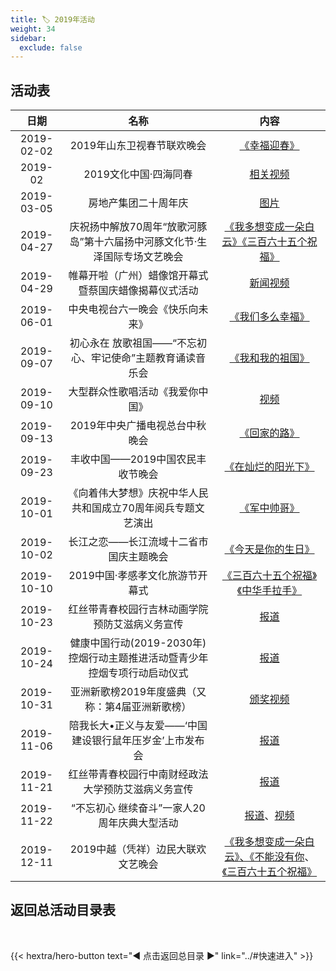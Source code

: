 ```yaml
---
title: 🏷️ 2019年活动
weight: 34
sidebar:
  exclude: false
---
```


## 活动表

|日期|名称|内容|
|:-----:|:-----:|:-----:|
|2019-02-02|2019年山东卫视春节联欢晚会|[《幸福迎春》](../2019/20190202/)|
|2019-02|2019文化中国·四海同春|[相关视频](../2019/201902/)|
|2019-03-05|房地产集团二十周年庆|[图片](https://weibo.com/1750202904/Hjwrv0Fm4)|
|2019-04-27|庆祝扬中解放70周年“放歌河豚岛”第十六届扬中河豚文化节·生泽国际专场文艺晚会|[《我多想变成一朵白云》《三百六十五个祝福》](https://mp.weixin.qq.com/s/-gn4zWph_H0_y1OCX5dlIA) |
|2019-04-29|帷幕开啦（广州）蜡像馆开幕式暨蔡国庆蜡像揭幕仪式活动|[新闻视频](../2019/20190429/)|
|2019-06-01|中央电视台六一晚会《快乐向未来》|[《我们多么幸福》](../2019/20190601/)|
|2019-09-07|初心永在 放歌祖国——“不忘初心、牢记使命”主题教育诵读音乐会|[《我和我的祖国》](../2019/20190907/)|
|2019-09-10|大型群众性歌唱活动《我爱你中国》|[视频](../2019/20190910/)|
|2019-09-13|2019年中央广播电视总台中秋晚会|[《回家的路》](../2019/20190913/)|
|2019-09-23|丰收中国——2019中国农民丰收节晚会|[《在灿烂的阳光下》](../2019/20190923/)|
|2019-10-01|《向着伟大梦想》庆祝中华人民共和国成立70周年阅兵专题文艺演出|[《军中帅哥》](../2019/20191001/)|
|2019-10-02|长江之恋——长江流域十二省市国庆主题晚会|[《今天是你的生日》](../2019/20191002/)|
|2019-10-10|2019中国·孝感孝文化旅游节开幕式|[《三百六十五个祝福》《中华手拉手》](../2019/20191010/)|
|2019-10-23|红丝带青春校园行吉林动画学院 预防艾滋病义务宣传|[报道](http://www2.jlai.edu.cn/index.php?m=content&c=index&a=show&catid=215&id=3026)|
|2019-10-24|健康中国行动(2019-2030年)控烟行动主题推进活动暨青少年控烟专项行动启动仪式|[报道](http://guoqing.china.com.cn/2019-10/25/content_75338658.htm)|
|2019-10-31|亚洲新歌榜2019年度盛典（又称：第4届亚洲新歌榜）|[颁奖视频](../2019/20191031/)|
|2019-11-06|陪我长大•正义与友爱——‘中国建设银行鼠年压岁金’上市发布会|[报道](http://ae.ccb.com/cn/ccbtoday/news/20191106_1573029472.html)|
|2019-11-21|红丝带青春校园行中南财经政法大学预防艾滋病义务宣传|[报道](https://mp.weixin.qq.com/s/pGW4gkBbV9L123EmMdS76A)|
|2019-11-22|“不忘初心  继续奋斗”一家人20周年庆典大型活动|[报道](https://mp.weixin.qq.com/s/TqlF1mPvc7Jtq85nNZKiTg)、[视频](../2019/20191122/)|
|2019-12-11|2019中越（凭祥）边民大联欢文艺晚会|[《我多想变成一朵白云》、《不能没有你](https://mp.weixin.qq.com/s/XuezObQDOcdoNuwPJdoTiw)、[《三百六十五个祝福》](https://mp.weixin.qq.com/s/NjgfoHPiSQbDA6CP4rf_6g)|


## 返回总活动目录表

<br>

{{< hextra/hero-button text="◀ 点击返回总目录 ▶" link="../#快速进入" >}}
